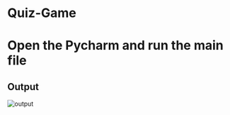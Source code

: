 # Quiz-Game
# Open the Pycharm and run the main file
## Output


![output](https://user-images.githubusercontent.com/36688723/134512431-97c1f755-6372-47a2-9028-ae8fa03c3ac0.gif)

